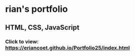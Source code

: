 # rian's portfolio

## HTML, CSS, JavaScript

### Click to view: https://eriancoet.github.io/Portfolio25/index.html
